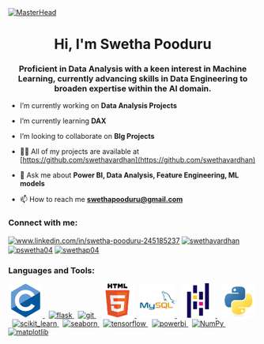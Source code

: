 <a href="https://rishavchanda.io">
  <img src="https://staging.herovired.com/wp-content/uploads/2023/04/What-Is-Data-Definition-01.webp" alt="MasterHead" width="600px",height=auto>
</a>
<h1 align="center">Hi, I'm Swetha Pooduru</h1>
<h3 align="center">Proficient in Data Analysis with a keen interest in Machine Learning, currently advancing skills in Data Engineering to broaden expertise within the AI domain.</h3>


- I’m currently working on **Data Analysis Projects**

- I’m currently learning **DAX**

- I’m looking to collaborate on **BIg Projects**

- 👨‍💻 All of my projects are available at [https://github.com/swethavardhan](https://github.com/swethavardhan)

- 💬 Ask me about **Power BI, Data Analysis, Feature Engineering, ML models**

- 📫 How to reach me **swethapooduru@gmail.com**

<h3 align="left">Connect with me:</h3>
<p align="left">
<a href="https://linkedin.com/in/www.linkedin.com/in/swetha-pooduru-245185237" target="blank"><img align="center" src="https://raw.githubusercontent.com/rahuldkjain/github-profile-readme-generator/master/src/images/icons/Social/linked-in-alt.svg" alt="www.linkedin.com/in/swetha-pooduru-245185237" height="30" width="40" /></a>
<a href="https://kaggle.com/swethavardhan" target="blank"><img align="center" src="https://raw.githubusercontent.com/rahuldkjain/github-profile-readme-generator/master/src/images/icons/Social/kaggle.svg" alt="swethavardhan" height="30" width="40" /></a>
<a href="https://www.codechef.com/users/pswetha04" target="blank"><img align="center" src="https://cdn.jsdelivr.net/npm/simple-icons@3.1.0/icons/codechef.svg" alt="pswetha04" height="30" width="40" /></a>
<a href="https://www.leetcode.com/swethap04" target="blank"><img align="center" src="https://raw.githubusercontent.com/rahuldkjain/github-profile-readme-generator/master/src/images/icons/Social/leet-code.svg" alt="swethap04" height="30" width="40" /></a>
</p>

<h3 align="left">Languages and Tools:</h3>
<p align="left"> <a href="https://www.cprogramming.com/" target="_blank" rel="noreferrer"> <img src="https://raw.githubusercontent.com/devicons/devicon/master/icons/c/c-original.svg" alt="c" width="70" height="70"/> </a> &nbsp; <a href="https://flask.palletsprojects.com/" target="_blank" rel="noreferrer"> <img src="https://www.vectorlogo.zone/logos/pocoo_flask/pocoo_flask-icon.svg" alt="flask" width="70" height="70"/> </a> &nbsp; <a href="https://git-scm.com/" target="_blank" rel="noreferrer"> <img src="https://www.vectorlogo.zone/logos/git-scm/git-scm-icon.svg" alt="git" width="70" height="70"/> </a> &nbsp; <a href="https://www.w3.org/html/" target="_blank" rel="noreferrer"> <img src="https://raw.githubusercontent.com/devicons/devicon/master/icons/html5/html5-original-wordmark.svg" alt="html5" width="70" height="70"/> </a> &nbsp; <a href="https://www.mysql.com/" target="_blank" rel="noreferrer"> <img src="https://raw.githubusercontent.com/devicons/devicon/master/icons/mysql/mysql-original-wordmark.svg" alt="mysql" width="70" height="70"/> </a> &nbsp; <a href="https://pandas.pydata.org/" target="_blank" rel="noreferrer"> <img src="https://raw.githubusercontent.com/devicons/devicon/2ae2a900d2f041da66e950e4d48052658d850630/icons/pandas/pandas-original.svg" alt="pandas" width="70" height="70"/> </a> &nbsp; <a href="https://www.python.org" target="_blank" rel="noreferrer"> <img src="https://raw.githubusercontent.com/devicons/devicon/master/icons/python/python-original.svg" alt="python" width="70" height="70"/> </a> &nbsp; <a href="https://scikit-learn.org/" target="_blank" rel="noreferrer"> <img src="https://upload.wikimedia.org/wikipedia/commons/0/05/Scikit_learn_logo_small.svg" alt="scikit_learn" width="70" height="70"/> </a> &nbsp; <a href="https://seaborn.pydata.org/" target="_blank" rel="noreferrer"> <img src="https://seaborn.pydata.org/_images/logo-mark-lightbg.svg" alt="seaborn" width="70" height="70"/> </a> &nbsp; <a href="https://www.tensorflow.org" target="_blank" rel="noreferrer"> <img src="https://www.vectorlogo.zone/logos/tensorflow/tensorflow-icon.svg" alt="tensorflow" width="70" height="70"/> </a> &nbsp; <a href="https://app.powerbi.com" target="_blank" rel="noreferrer"> <img src="https://upload.wikimedia.org/wikipedia/commons/thumb/c/cf/New_Power_BI_Logo.svg/1024px-New_Power_BI_Logo.svg.png" alt="powerbi" width="70" height="70"/> </a> &nbsp; <a href="https://numpy.org" target="_blank" rel="noreferrer"> <img src="https://encrypted-tbn0.gstatic.com/images?q=tbn:ANd9GcQWLqnhRy_belSG-7_CcGy3hJ8FbQppOgMRpM4FJWP3Eg&s" alt="NumPy" width="70" height="70"/> </a> &nbsp; <a href="https://matplotlib.org" target="_blank" rel="noreferrer"> <img src="https://seeklogo.com/images/M/matplotlib-logo-7676870AC0-seeklogo.com.png" alt="matplotlib" width="70" height="70"/> </a> </p>




<!--<p><img align="center" src="https://github-readme-streak-stats.herokuapp.com/?user=swethavardhan&" alt="swethavardhan" /></p>-->
